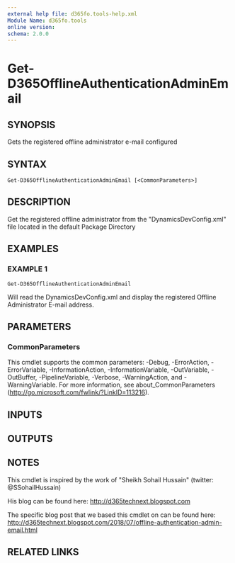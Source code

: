 ```yaml
---
external help file: d365fo.tools-help.xml
Module Name: d365fo.tools
online version:
schema: 2.0.0
---
```


# Get-D365OfflineAuthenticationAdminEmail

## SYNOPSIS
Gets the registered offline administrator e-mail configured

## SYNTAX

```
Get-D365OfflineAuthenticationAdminEmail [<CommonParameters>]
```

## DESCRIPTION
Get the registered offline administrator from the "DynamicsDevConfig.xml" file located in the default Package Directory

## EXAMPLES

### EXAMPLE 1
```
Get-D365OfflineAuthenticationAdminEmail
```

Will read the DynamicsDevConfig.xml and display the registered Offline Administrator E-mail address.

## PARAMETERS

### CommonParameters
This cmdlet supports the common parameters: -Debug, -ErrorAction, -ErrorVariable, -InformationAction, -InformationVariable, -OutVariable, -OutBuffer, -PipelineVariable, -Verbose, -WarningAction, and -WarningVariable.
For more information, see about_CommonParameters (http://go.microsoft.com/fwlink/?LinkID=113216).

## INPUTS

## OUTPUTS

## NOTES
This cmdlet is inspired by the work of "Sheikh Sohail Hussain" (twitter: @SSohailHussain)

His blog can be found here:
http://d365technext.blogspot.com

The specific blog post that we based this cmdlet on can be found here:
http://d365technext.blogspot.com/2018/07/offline-authentication-admin-email.html

## RELATED LINKS
